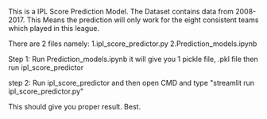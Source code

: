 This is a IPL Score Prediction Model. The Dataset contains data from 2008-2017.
This Means the prediction will only work for the eight consistent teams which played in this league.

There are 2 files namely:
1.ipl_score_predictor.py
2.Prediction_models.ipynb

Step 1:
Run Prediction_models.ipynb it will give you 1 pickle file, .pkl file then run ipl_score_predictor

step 2:
Run ipl_score_predictor and then open CMD and type "streamlit run ipl_score_predictor.py"

This should give you proper result. 
Best.

